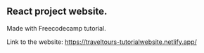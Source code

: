 ## React project website.

Made with Freecodecamp tutorial.

Link to the website: https://traveltours-tutorialwebsite.netlify.app/
